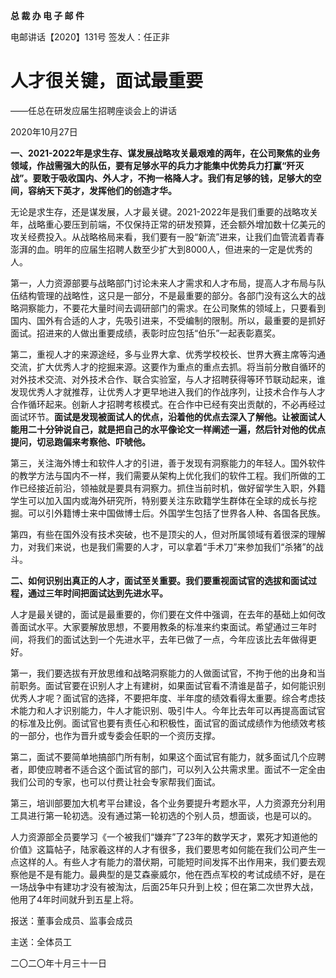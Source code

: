 **总 裁 办 电 子 邮 件**

 

电邮讲话【2020】131号      签发人：任正非



 

# 人才很关键，面试最重要

——任总在研发应届生招聘座谈会上的讲话

2020年10月27日

 

**一、2021-2022年是求生存、谋发展战略攻关最艰难的两年，在公司聚焦的业务领域，作战需强大的队伍，要有足够水平的兵力才能集中优势兵力打赢“歼灭战”。要敢于吸收国内、外人才，不拘一格降人才。我们有足够的钱，足够大的空间，容纳天下英才，发挥他们的创造才华。**

无论是求生存，还是谋发展，人才最关键。2021-2022年是我们重要的战略攻关年，战略重心要压到前端，不仅保持正常的研发预算，还会额外增加数十亿美元的攻关经费投入。从战略格局来看，我们要有一股“新流”进来，让我们血管流着青春澎湃的血。明年的应届生招聘人数至少扩大到8000人，但进来的一定是优秀的人。

第一，人力资源部要与战略部门讨论未来人才需求和人才布局，提高人才布局与队伍结构管理的战略性，这只是一部分，不是最重要的部分。各部门没有这么大的战略洞察能力，不要花大量时间去调研部门的需求。在公司聚焦的领域上，只要看到国内、国外有合适的人才，先吸引进来，不受编制的限制。所以，最重要的是抓好面试。招进来的人做出重要成绩，表彰时应包括“伯乐”一起表彰嘉奖。

第二，重视人才的来源途经，多与业界大拿、优秀学校校长、世界大赛主席等沟通交流，扩大优秀人才的挖掘来源。这要作为重点的重点去抓。将当前分散自循环的对外技术交流、对外技术合作、联合实验室，与人才招聘获得等环节联动起来，谁发现优秀人才就推荐，让优秀人才更早地进入我们的作战序列，让技术合作与人才合作循环起来。创新人才招聘考核模式。在合作中已经有突出贡献的，不必再经过面试环节。**面试是发现被面试人的优点，沿着他的优点去深入了解他。让被面试人能用二十分钟说自己，就是把自己的水平像论文一样阐述一遍，然后针对他的优点提问，切忌跑偏来考察他、吓唬他。**

第三，关注海外博士和软件人才的引进，善于发现有洞察能力的年轻人。国外软件的教学方法与国内不一样，我们需要从架构上优化我们的软件工程。我们所做的工作已经接近前沿，领袖就是要具有洞察力。抓住当前时机，做好留学生入职，外籍学生可以加入国内或海外研究所，特别要关注东欧籍学生群体在全球的成长与挖掘。可以引外籍博士来中国做博士后。外国学生包括了世界各人种、各国各民族。

第四，有些在国外没有技术突破，也不是顶尖的人，但对所属领域有着很深的理解力，对我们来说，也是我们需要的人才，可以拿着“手术刀”来参加我们“杀猪”的战斗。

 



**二、如何识别出真正的人才，面试至关重要。我们要重视面试官的选拔和面试过程，通过三年时间把面试达到先进水平。**

人才是最关键的，面试是最重要的，你们要在文件中强调，在去年的基础上如何改善面试水平。大家要解放思想，不要用教条的标准来约束面试。希望通过三年时间，将我们的面试达到一个先进水平，去年已做了一点，今年应该比去年做得更好。

第一，我们要选拔有开放思维和战略洞察能力的人做面试官，不拘于他的出身和当前职务。面试官要在识别人才上有建树，如果面试官看不清谁是苗子，如何能识别优秀人才呢？面试官的选择，不要把年度、半年度的绩效看得太重要。综合考虑技术能力和人才识别能力，牛人才能识别、吸引牛人。今年比去年可以再提高面试官的标准及比例。面试官也要有责任心和积极性，面试官的面试成绩作为他绩效考核的一部分，也作为晋升或专委会任职的一个资历支撑。

第二，面试不要简单地搞部门所有制，如果这个面试官有能力，就多面试几个应聘者，即使应聘者不适合这个面试官的部门，可以列入公共需求里。面试不一定全由我们公司的专家，也可以付费让社会专家帮我们面试。

第三，培训部要加大机考平台建设，各个业务要提升考题水平，人力资源充分利用工具进行第一轮初选。没有通过第一轮初选的个别人员，想面谈，也是可以的。

人力资源部全员要学习《一个被我们“嫌弃”了23年的数学天才，累死才知道他的价值》这篇帖子，陆家羲这样的人才有很多，我们要思考如何能在我们公司产生一点这样的人。有些人才有能力的潜伏期，可能短时间发挥不出作用来，我们要去观察他是不是有能力。最典型的是艾森豪威尔，他在西点军校的考试成绩不好，是在一场战争中有建功才没有被淘汰，后面25年只升到上校；但在第二次世界大战，他用了4年时间就升到五星上将。

 





报送：董事会成员、监事会成员

主送：全体员工

二〇二〇年十月三十一日